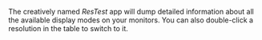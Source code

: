The creatively named *ResTest* app will dump detailed information about all the available display modes on your monitors. You can also double-click a resolution in the table to switch to it.